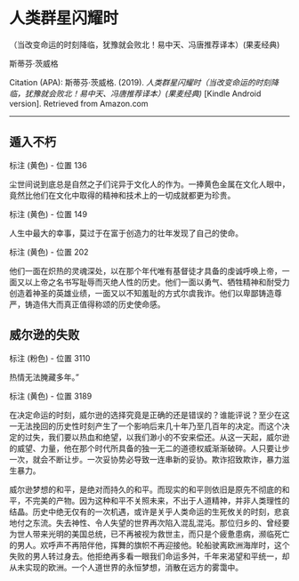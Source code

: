 # 人类群星闪耀时

（当改变命运的时刻降临，犹豫就会败北！易中天、冯唐推荐译本）(果麦经典)

斯蒂芬·茨威格

Citation (APA): 斯蒂芬·茨威格. (2019). *人类群星闪耀时（当改变命运的时刻降临，犹豫就会败北！易中天、冯唐推荐译本）(果麦经典)* [Kindle Android version]. Retrieved from Amazon.com

------

## 遁入不朽

标注 (黄色) - 位置 136

尘世间说到底总是自然之子们诧异于文化人的作为。一捧黄色金属在文化人眼中，竟然比他们在文化中取得的精神和技术上的一切成就都更为珍贵。

标注 (黄色) - 位置 149

人生中最大的幸事，莫过于在富于创造力的壮年发现了自己的使命。

标注 (黄色) - 位置 202

他们一面在炽热的灵魂深处，以在那个年代唯有基督徒才具备的虔诚呼唤上帝，一面又以上帝之名书写耻辱而灭绝人性的历史。他们一面以勇气、牺牲精神和耐受力创造着神圣的英雄业绩，一面又以不知羞耻的方式尔虞我诈。他们以卑鄙铸造尊严，铸造伟大而真正值得称颂的历史使命感。

## 威尔逊的失败

标注 (粉色) - 位置 3110

热情无法腌藏多年。”

标注 (黄色) - 位置 3189

在决定命运的时刻，威尔逊的选择究竟是正确的还是错误的？谁能评说？至少在这一无法挽回的历史性时刻产生了一个影响后来几十年乃至几百年的决定。而这个决定的过失，我们要以热血和绝望，以我们渺小的不安来偿还。从这一天起，威尔逊的威望、力量，他在那个时代所具备的独一无二的道德权威渐渐破碎。人只要让步一次，就会不断让步。一次妥协势必导致一连串新的妥协。欺诈招致欺诈，暴力滋生暴力。

威尔逊梦想的和平，是绝对而持久的和平。而现实的和平则依旧是原先不彻底的和平，不完美的产物。因为这种和平不关照未来，不出于人道精神，并非人类理性的结晶。历史中绝无仅有的一次机遇，或许是关乎人类命运的生死攸关的时刻，悲哀地付之东流。失去神性、令人失望的世界再次陷入混乱混沌。那位归乡的、曾经要为世人带来光明的美国总统，已不再被视为救世主，而只是个疲惫患病，濒临死亡的男人。欢呼声不再陪伴他，挥舞的旗帜不再迎接他。轮船驶离欧洲海岸时，这个失败的男人转过身去。他拒绝再多看一眼我们命运多舛，千年来渴望和平统一，却从未实现的欧洲。一个人道世界的永恒梦想，消散在远方的雾霭中。
